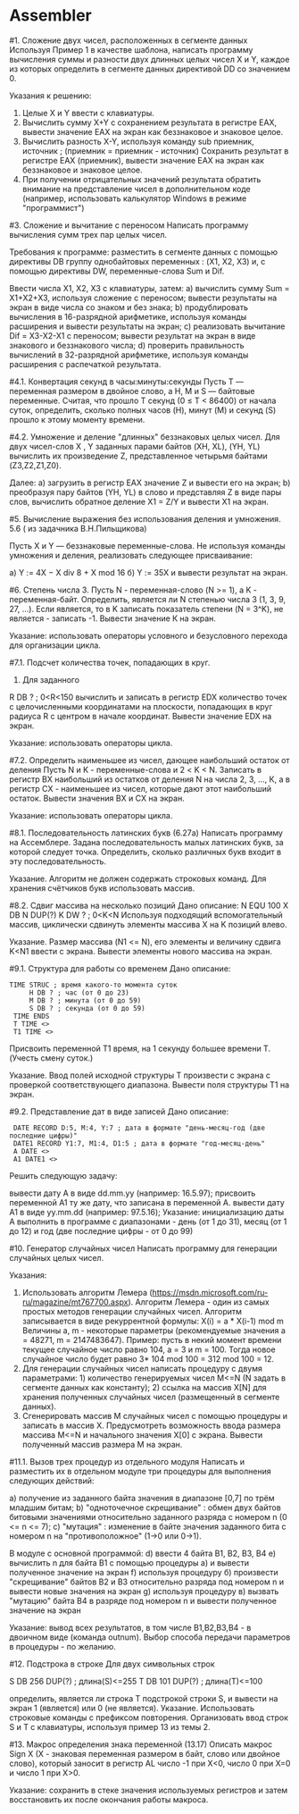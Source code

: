 # Assembler
#1. Сложение двух чисел, расположенных в сегменте данных
Используя Пример 1 в качестве шаблона, написать программу вычисления суммы и разности двух длинных целых чисел X и Y, каждое из которых определить в сегменте данных директивой DD со значением 0. 

Указания к решению:
1) Целые X и Y ввести с клавиатуры.
2) Вычислить сумму X+Y c сохранением результата в регистре EAX,  вывести значение EAX на экран как беззнаковое и знаковое целое.
3) Вычислить разность X-Y, используя команду 
       sub приемник, источник  ; (приемник = приемник - источник)
    Сохранить результат в регистре EAX (приемник), вывести значение EAX на экран как беззнаковое и знаковое целое.
4) При получении отрицательных значений результата обратить внимание на представление чисел в дополнительном коде (например, использовать калькулятор Windows в режиме "программист")


#3. Сложение и вычитание с переносом
Написать программу вычисления сумм трех пар целых чисел.

Требования к программе:
разместить в сегменте данных с помощью директивы DB  группу однобайтовых переменных : (X1, X2, X3)  и, с помощью директивы DW, переменные-слова Sum и Dif.  

Ввести числа X1, X2, X3 с клавиатуры, затем:
a)  вычислить сумму Sum = X1+X2+X3, используя сложение с переносом;  вывести результаты на экран в виде числа со знаком и без знака;
b) продублировать вычисления в 16-разрядной арифметике, используя команды расширения и вывести результаты на экран;
c)  реализовать вычитание Dif = X3-X2-X1 с переносом; вывести результат на экран в виде знакового и беззнакового числа;
d)  проверить правильность вычислений  в 32-разрядной арифметике, используя команды расширения c распечаткой результата.

#4.1. Конвертация секунд в часы:минуты:секунды
Пусть T — переменная размером в двойное слово, а H, M и S — байтовые переменные. Считая, что прошло T секунд (0 ≤ T < 86400) от начала суток, определить, сколько полных часов (H), минут (M) и секунд (S) прошло к этому моменту времени.


#4.2. Умножение и деление "длинных" беззнаковых целых чисел.
Для двух чисел-слов X , Y заданных парами байтов (XH, XL), (YH, YL) вычислить их произведение Z, представленное четырьмя байтами (Z3,Z2,Z1,Z0).

Далее:
a) загрузить в регистр EAX значение Z и вывести его на экран;
b) преобразуя пару байтов  (YH, YL) в слово и представляя Z в виде пары слов, вычислить обратное деление X1 = Z/Y и вывести X1 на экран.


#5. Вычисление выражения без использования деления и умножения.
5.6 ( из задачника В.Н.Пильщикова)

Пусть X и Y — беззнаковые переменные-слова. Не используя команды умножения и деления, реализовать следующее присваивание:

а) Y := 4X − X div 8 + X mod 16
б) Y := 35X
и вывести результат на экран.


#6. Степень числа 3.
Пусть N - переменная-слово (N >= 1), а K - переменная-байт. Определить, является ли N степенью числа 3 (1, 3, 9, 27, ...). Если является, то в K записать показатель степени (N = 3^K), не является - записать -1. Вывести значение К на экран.

Указание: использовать операторы условного и безусловного перехода для организации цикла.


#7.1. Подсчет количества точек, попадающих в круг.
1. Для заданного

R DB ? ; 0<R<150 
вычислить и записать в регистр EDX количество точек с целочисленными координатами на плоскости, попадающих в круг радиуса R с центром в начале координат. Вывести значение EDX на экран.

Указание: использовать операторы цикла.


#7.2. Определить наименьшее из чисел, дающее наибольший остаток от деления
 Пусть N и K - переменные-слова и 2 < K < N. Записать в регистр BX наибольший из остатков от деления N на числа 2, 3, ..., К, а в регистр CX - наименьшее из чисел, которые дают этот наибольший остаток. Вывести значения ВX и CX на экран.

Указание: использовать операторы цикла.


#8.1. Последовательность латинских букв (6.27a)
Написать программу на Ассемблере. Задана последовательность малых латинских букв, за которой следует точка. Определить, сколько различных букв входит в эту последовательность.

Указание. Алгоритм не должен содержать строковых команд. Для хранения счётчиков букв использовать массив.


#8.2. Сдвиг массива на несколько позиций
Дано описание:
    N EQU 100
    X DB N DUP(?)
    K DW ? ; 0<K<N
Используя подходящий вспомогательный массив, циклически сдвинуть элементы массива X на K позиций влево.

Указание. Размер массива (N1 <= N), его элементы и величину сдвига K<N1 ввести с экрана. Вывести элементы нового массива на экран.


#9.1. Структура для работы со временем
Дано описание:

    TIME STRUC ; время какого-то момента суток
         H DB ? ; час (от 0 до 23)
         M DB ? ; минута (от 0 до 59)
         S DB ? ; секунда (от 0 до 59)
     TIME ENDS
     T TIME <>
     T1 TIME <>

Присвоить переменной T1 время, на 1 секунду большее времени T. (Учесть смену суток.)

Указание. Ввод полей исходной структуры T произвести с экрана с проверкой соответствующего диапазона. Вывести поля структуры Т1 на экран.


#9.2. Представление дат в виде записей
Дано описание:

     DATE RECORD D:5, M:4, Y:7 ; дата в формате "день-месяц-год (две последние цифры)"
     DATE1 RECORD Y1:7, M1:4, D1:5 ; дата в формате "год-месяц-день"
     A DATE <>
     A1 DATE1 <>

Решить следующую задачу:

вывести дату A в виде dd.mm.yy (например: 16.5.97);
присвоить переменной A1 ту же дату, что записана в переменной A.
вывести дату A1 в виде  yy.mm.dd (например: 97.5.16);
Указание: инициализацию даты A выполнить в программе с диапазонами - день (от 1 до 31), месяц (от 1 до 12) и год (две последние цифры - от 0 до 99)


#10. Генератор случайных чисел
Написать программу для генерации случайных целых чисел.

Указания:
1. Использовать алгоритм Лемера (https://msdn.microsoft.com/ru-ru/magazine/mt767700.aspx).
Алгоритм Лемера - один из самых простых методов генерации случайных чисел. Алгоритм записывается в виде рекуррентной формулы:
X(i) = a * X(i-1) mod m
Величины а, m - некоторые параметры (рекомендуемые значения a = 48271, m = 2147483647).
Пример: пусть в некий момент времени текущее случайное число равно 104, a = 3 и m = 100. Тогда новое случайное число будет равно 3* 104 mod 100 = 312 mod 100 = 12.
2. Для генерации случайных чисел написать процедуру с двумя параметрами: 1) количество генерируемых чисел М<=N (N задать в сегменте данных как константу); 2) ссылка на массив Х[N] для хранения полученных случайных чисел (размещенный в сегменте данных).
3. Сгенерировать массив M случайных чисел с помощью процедуры и записать в массив Х. Предусмотреть возможность ввода размера массива М<=N и начального значения X[0] с экрана. Вывести полученный массив размера М на экран.


#11.1. Вызов трех процедур из отдельного модуля
 Написать и разместить их в отдельном модуле три процедуры для выполнения следующих действий:

a) получение из заданного байта значения в диапазоне [0,7] по трём младшим битам;
b) "одноточечное скрещивание" : обмен двух байтов битовыми значениями относительно заданного разряда c номером n (0 <= n <= 7);
c) "мутация" : изменение в байте значения заданного бита c номером n на "противоположное" (1->0 или 0->1).

В модуле с основной программой:
d) ввести 4 байта B1, B2, B3, B4
e) вычислить n для байта B1 с помощью процедуры a) и вывести полученное значение на экран
f) используя процедуру б) произвести "скрещивание" байтов B2 и B3 относительно разряда под номером n и вывести новые значения на экран
g) используя процедуру в) вызвать "мутацию" байта B4 в разряде под номером n и вывести полученное значение на экран

Указание: вывод всех результатов, в том числе B1,B2,B3,B4 - в двоичном виде (команда outnum).
Выбор способа передачи параметров в процедуры - по желанию.


#12. Подстрока в строке
Для двух символьных строк

S DB 256 DUP(?) ; длина(S)<=255
T DB 101 DUP(?) ; длина(T)<=100

определить, является ли строка T подстрокой строки S, и вывести на экран 1 (является) или 0 (не является).
Указание.  Использовать строковые команды с префиксом повторения. Организовать ввод строк S и Т с клавиатуры, используя пример 13 из темы 2.


#13. Макрос определения знака переменной (13.17)
Описать макрос Sign X (X - знаковая переменная размером в байт, слово или двойное слово), который заносит в регистр AL число -1 при X<0, число 0 при X=0 и число 1 при  X>0. 

Указание: сохранить в стеке значения используемых регистров и затем восстановить их после окончания работы макроса.


